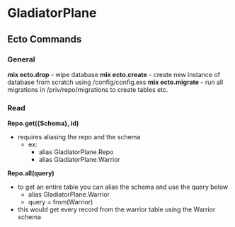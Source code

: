 # GladiatorPlane

## Ecto Commands

### General
**mix ecto.drop** - wipe database
**mix ecto.create** - create new instance of database from scratch using /config/config.exs
**mix ecto.migrate** - run all migrations in /priv/repo/migrations to create tables etc.


### Read

**Repo.get({Schema}, id)**
- requires aliasing the repo and the schema
    - ex:
        - alias GladiatorPlane.Repo
        - alias GladiatorPlane.Warrior

**Repo.all(query)**
- to get an entire table you can alias the schema and use the query below
    - alias GladiatorPlane.Warrior
    - query = from(Warrior)
- this would get every record from the warrior table using the Warrior schema
